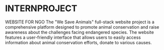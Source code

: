 # INTERNPROJECT
WEBSITE FOR NGO
The "We Save Animals" full-stack website project is a comprehensive platform designed to promote animal conservation and raise awareness about the challenges facing endangered species. The website features a user-friendly interface that allows users to easily access information about animal conservation efforts, donate to various causes.
